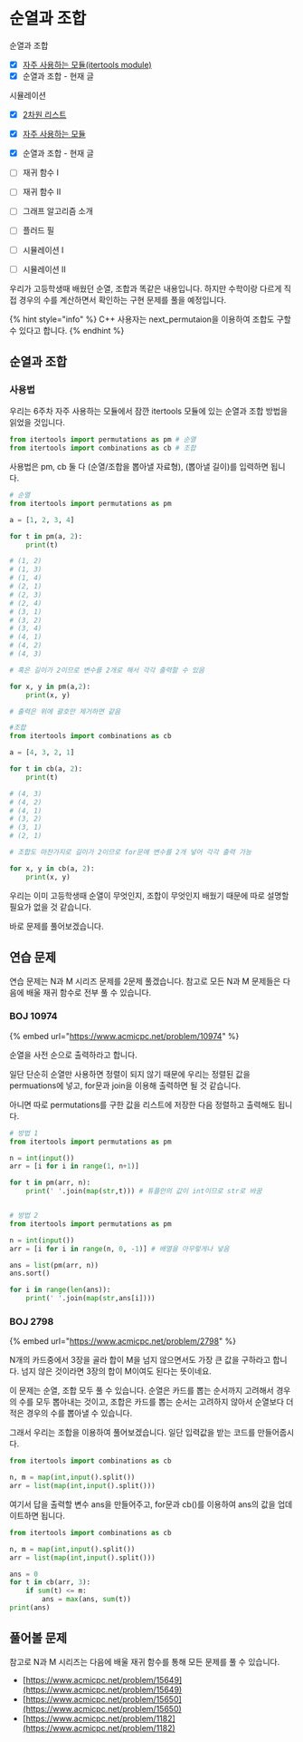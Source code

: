 # 순열과 조합



순열과 조합

* [x] [자주 사용하는 모듈\(itertools module\)](https://70825.gitbook.io/python-study/6/6-3#itertools)
* [x] 순열과 조합 - 현재 글

시뮬레이션

* [x] [2차원 리스트](https://70825.gitbook.io/python-study/6/6-1)
* [x] [자주 사용하는 모듈](https://70825.gitbook.io/python-study/6/6-3)
* [x] 순열과 조합 - 현재 글
* [ ] 재귀 함수 Ⅰ
* [ ] 재귀 함수 Ⅱ
* [ ] 그래프 알고리즘 소개
* [ ] 플러드 필
* [ ] 시뮬레이션 Ⅰ
* [ ] 시뮬레이션 Ⅱ



우리가 고등학생때 배웠던 순열, 조합과 똑같은 내용입니다. 하지만 수학이랑 다르게 직접 경우의 수를 계산하면서 확인하는 구현 문제를 풀을 예정입니다.

{% hint style="info" %}
C++ 사용자는 next\_permutaion을 이용하여 조합도 구할 수 있다고 합니다.
{% endhint %}

## 순열과 조합

### 사용법

우리는 6주차 자주 사용하는 모듈에서 잠깐 itertools 모듈에 있는 순열과 조합 방법을 읽었을 것입니다.

```python
from itertools import permutations as pm # 순열
from itertools import combinations as cb # 조합
```

사용법은 pm, cb 둘 다 \(순열/조합을 뽑아낼 자료형\), \(뽑아낼 길이\)를 입력하면 됩니다.

```python
# 순열
from itertools import permutations as pm

a = [1, 2, 3, 4]

for t in pm(a, 2):
    print(t)

# (1, 2)
# (1, 3)
# (1, 4)
# (2, 1)
# (2, 3)
# (2, 4)
# (3, 1)
# (3, 2)
# (3, 4)
# (4, 1)
# (4, 2)
# (4, 3)

# 혹은 길이가 2이므로 변수를 2개로 해서 각각 출력할 수 있음

for x, y in pm(a,2):
    print(x, y)

# 출력은 위에 괄호만 제거하면 같음
```

```python
#조합
from itertools import combinations as cb

a = [4, 3, 2, 1]

for t in cb(a, 2):
    print(t)

# (4, 3)
# (4, 2)
# (4, 1)
# (3, 2)
# (3, 1)
# (2, 1)

# 조합도 마찬가지로 길이가 2이므로 for문에 변수를 2개 넣어 각각 출력 가능 

for x, y in cb(a, 2):
    print(x, y)
```



우리는 이미 고등학생때 순열이 무엇인지, 조합이 무엇인지 배웠기 때문에 따로 설명할 필요가 없을 것 같습니다.

바로 문제를 풀어보겠습니다.

## 연습 문제

연습 문제는 N과 M 시리즈 문제를 2문제 풀겠습니다. 참고로 모든 N과 M 문제들은 다음에 배울 재귀 함수로 전부 풀 수 있습니다.

### BOJ  10974

{% embed url="https://www.acmicpc.net/problem/10974" %}

순열을 사전 순으로 출력하라고 합니다.

일단 단순히 순열만 사용하면 정렬이 되지 않기 때문에 우리는 정렬된 값을 permuations에 넣고, for문과 join을 이용해 출력하면 될 것 같습니다.

아니면 따로 permutations를 구한 값을 리스트에 저장한 다음 정렬하고 출력해도 됩니다.

```python
# 방법 1
from itertools import permutations as pm

n = int(input())
arr = [i for i in range(1, n+1)]

for t in pm(arr, n):
    print(' '.join(map(str,t))) # 튜플안의 값이 int이므로 str로 바꿈


# 방법 2
from itertools import permutations as pm

n = int(input())
arr = [i for i in range(n, 0, -1)] # 배열을 아무렇게나 넣음

ans = list(pm(arr, n))
ans.sort()

for i in range(len(ans)):
    print(' '.join(map(str,ans[i])))
```

 

### BOJ 2798

{% embed url="https://www.acmicpc.net/problem/2798" %}

N개의 카드중에서 3장을 골라 합이 M을 넘지 않으면서도 가장 큰 값을 구하라고 합니다. 넘지 않은 것이라면 3장의 합이 M이여도 된다는 뜻이네요.

이 문제는 순열, 조합 모두 풀 수 있습니다. 순열은 카드를 뽑는 순서까지 고려해서 경우의 수를 모두 뽑아내는 것이고, 조합은 카드를 뽑는 순서는 고려하지 않아서 순열보다 더 적은 경우의 수를 뽑아낼 수 있습니다.

그래서 우리는 조합을 이용하여 풀어보겠습니다. 일단 입력값을 받는 코드를 만들어줍시다.

```python
from itertools import combinations as cb

n, m = map(int,input().split())
arr = list(map(int,input().split()))
```

여기서 답을 출력할 변수 ans을 만들어주고, for문과 cb\(\)를  이용하여 ans의 값을 업데이트하면 됩니다.

```python
from itertools import combinations as cb

n, m = map(int,input().split())
arr = list(map(int,input().split()))

ans = 0
for t in cb(arr, 3):
    if sum(t) <= m:
        ans = max(ans, sum(t))
print(ans)
```





## 풀어볼 문제

참고로 N과 M 시리즈는 다음에 배울 재귀 함수를 통해 모든 문제를 풀 수 있습니다.

* [https://www.acmicpc.net/problem/15649](https://www.acmicpc.net/problem/15649)
* [https://www.acmicpc.net/problem/15650](https://www.acmicpc.net/problem/15650)
* [https://www.acmicpc.net/problem/1182](https://www.acmicpc.net/problem/1182)

